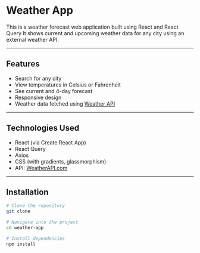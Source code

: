 # Weather App

This is a weather forecast web application built using React and React Query It shows current and upcoming weather data for any city using an external weather API.

---

## Features

- Search for any city
- View temperatures in Celsius or Fahrenheit
- See current and 4-day forecast
- Responsive design
- Weather data fetched using [Weather API](https://www.weatherapi.com/)

---

## Technologies Used

- React (via Create React App)
- React Query
- Axios
- CSS (with gradients, glassmorphism)
- API: [WeatherAPI.com](https://www.weatherapi.com/)

---

## Installation

```bash
# Clone the repository
git clone

# Navigate into the project
cd weather-app

# Install dependencies
npm install




```
